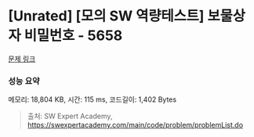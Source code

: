 # [Unrated] [모의 SW 역량테스트] 보물상자 비밀번호 - 5658 

[문제 링크](https://swexpertacademy.com/main/code/problem/problemDetail.do?contestProbId=AWXRUN9KfZ8DFAUo) 

### 성능 요약

메모리: 18,804 KB, 시간: 115 ms, 코드길이: 1,402 Bytes



> 출처: SW Expert Academy, https://swexpertacademy.com/main/code/problem/problemList.do